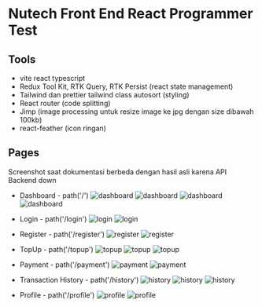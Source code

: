 # Nutech Front End React Programmer Test

## Tools

- vite react typescript
- Redux Tool Kit, RTK Query, RTK Persist (react state management)
- Tailwind dan prettier tailwind class autosort (styling)
- React router (code splitting)
- Jimp (image processing untuk resize image ke jpg dengan size dibawah 100kb)
- react-feather (icon ringan)

## Pages

Screenshot saat dokumentasi berbeda dengan hasil asli karena API Backend down

- Dashboard - path('/')
  ![dashboard](/screenshots/dashboard-web.png "dashboard")
  ![dashboard](/screenshots/dashboard-mobile.png "dashboard")
  ![dashboard](/screenshots/dashboard-mobile2.png "dashboard")
  ![dashboard](/screenshots/dashboard-menu-mobile.png "dashboard")
- Login - path('/login')
  ![login](/screenshots/login-error-web.png "login")
  ![login](/screenshots/login-mobile.png "login")

- Register - path('/register')
  ![register](/screenshots/register-web.png "register")
  ![register](/screenshots/register-mobile.png "register")

- TopUp - path('/topup')
  ![topup](/screenshots/topup-web.png "topup")
  ![topup](/screenshots/topup-aftertrans-web.png "topup")
  ![topup](/screenshots/topup-mobile.png "topup")

- Payment - path('/payment')
  ![payment](/screenshots/payment-web.png "payment")
  ![payment](/screenshots/payment-aftertrans-web.png "payment")

- Transaction History - path('/history')
  ![history](/screenshots/history-web.png "history")
  ![history](/screenshots/history-afterloadmore-web.png "history")
  ![history](/screenshots/history-loadmore-web.png "history")

- Profile - path('/profile')
  ![profile](/screenshots/profile-web.png "profile")
  ![profile](/screenshots/profile-edit-web.png "profile")
